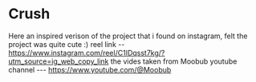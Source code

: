 # Crush
Here an inspired verison of the project that i found on instagram, felt the project was quite cute :)
reel link -- https://www.instagram.com/reel/C1IDqsst7kg/?utm_source=ig_web_copy_link
the vides taken from Moobub youtube channel --- https://www.youtube.com/@Moobub
